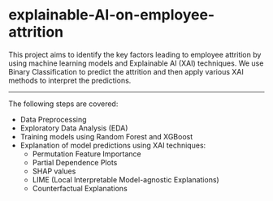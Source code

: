 # explainable-AI-on-employee-attrition
This project aims to identify the key factors leading to employee attrition by using machine learning models and Explainable AI (XAI) techniques. We use Binary Classification to predict the attrition and then apply various XAI methods to interpret the predictions.

---
The following steps are covered:
- Data Preprocessing
- Exploratory Data Analysis (EDA)
- Training models using Random Forest and XGBoost
- Explanation of model predictions using XAI techniques:
    -  Permutation Feature Importance
    -  Partial Dependence Plots
    -  SHAP values
    -  LIME (Local Interpretable Model-agnostic Explanations)
    -  Counterfactual Explanations
